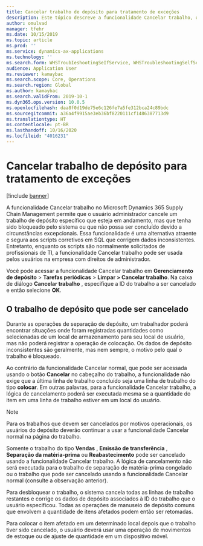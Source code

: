```yaml
---
title: Cancelar trabalho de depósito para tratamento de exceções
description: Este tópico descreve a funcionalidade Cancelar trabalho, que permite que supervisores de depósito tratem o trabalho bloqueado.
author: omulvad
manager: tfehr
ms.date: 10/15/2019
ms.topic: article
ms.prod: ''
ms.service: dynamics-ax-applications
ms.technology: ''
ms.search.form: WHSTroubIeshootingSeIfService, WHSTroubleshootingSelfService
audience: Application User
ms.reviewer: kamaybac
ms.search.scope: Core, Operations
ms.search.region: Global
ms.author: kamaybac
ms.search.validFrom: 2019-10-1
ms.dyn365.ops.version: 10.0.5
ms.openlocfilehash: daa8f0d19de75e6c126fe7a5fe312bca24c89bdc
ms.sourcegitcommit: a36a4f9915ae3eb36bf8220111cf1486387713d9
ms.translationtype: HT
ms.contentlocale: pt-BR
ms.lasthandoff: 10/16/2020
ms.locfileid: "4016231"
---
```

# <a name="cancel-warehouse-work-for-exception-handling"></a>Cancelar trabalho de depósito para tratamento de exceções

[!include [banner](../includes/banner.md)]

A funcionalidade Cancelar trabalho no Microsoft Dynamics 365 Supply Chain Management permite que o usuário administrador cancele um trabalho de depósito específico que esteja em andamento, mas que tenha sido bloqueado pelo sistema ou que não possa ser concluído devido a circunstâncias excepcionais. Essa funcionalidade é uma alternativa atraente e segura aos scripts corretivos em SQL que corrigem dados inconsistentes. Entretanto, enquanto os scripts são normalmente solicitados de profissionais de TI, a funcionalidade Cancelar trabalho pode ser usada pelos usuários na empresa com direitos de administrador.

Você pode acessar a funcionalidade Cancelar trabalho em **Gerenciamento de depósito** \> **Tarefas periódicas** \> **Limpar \> Cancelar trabalho**. Na caixa de diálogo **Cancelar trabalho** , especifique a ID do trabalho a ser cancelado e então selecione **OK**.

## <a name="warehouse-work-that-can-be-canceled"></a>O trabalho de depósito que pode ser cancelado

Durante as operações de separação de depósito, um trabalhador poderá encontrar situações onde foram registradas quantidades como selecionadas de um local de armazenamento para seu local de usuário, mas não poderá registrar a operação de colocação. Os dados de depósito inconsistentes são geralmente, mas nem sempre, o motivo pelo qual o trabalho é bloqueado.

Ao contrário da funcionalidade Cancelar normal, que pode ser acessada usando o botão **Cancelar** no cabeçalho do trabalho, a funcionalidade não exige que a última linha de trabalho concluído seja uma linha de trabalho do tipo **colocar**. Em outras palavras, para a funcionalidade Cancelar trabalho, a lógica de cancelamento poderá ser executada mesma se a quantidade do item em uma linha de trabalho estiver em um local do usuário.

> [!NOTE]
> Para os trabalhos que devem ser cancelados por motivos operacionais, os usuários do depósito deverão continuar a usar a funcionalidade Cancelar normal na página do trabalho.

Somente o trabalho do tipo **Vendas** , **Emissão de transferência** , **Separação da matéria-prima** ou **Reabastecimento** pode ser cancelado usando a funcionalidade Cancelar trabalho. A lógica de cancelamento não será executada para o trabalho de separação de matéria-prima congelado ou o trabalho que pode ser cancelado usando a funcionalidade Cancelar normal (consulte a observação anterior).

Para desbloquear o trabalho, o sistema cancela todas as linhas de trabalho restantes e corrige os dados de depósito associados à ID do trabalho que o usuário especificou. Todas as operações de manuseio de depósito comuns que envolvem a quantidade de itens afetados podem então ser retomadas.

Para colocar o item afetado em um determinado local depois que o trabalho tiver sido cancelado, o usuário deverá usar uma operação de movimentos de estoque ou de ajuste de quantidade em um dispositivo móvel.
